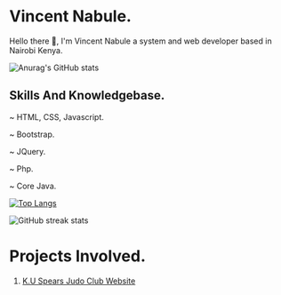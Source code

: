 # Vincent Nabule.
Hello there 👋, I'm Vincent Nabule a system and web developer based in Nairobi Kenya.

![Anurag's GitHub stats](https://github-readme-stats-git-masterrstaa-rickstaa.vercel.app/api?username=vincentnabule&show_icons=true&theme=radical)
## Skills And Knowledgebase.
~ HTML, CSS, Javascript.
<!-- -->
~ Bootstrap.
<!-- -->
~ JQuery.
<!-- -->
~ Php.
<!-- -->
~ Core Java.

[![Top Langs](https://github-readme-stats-git-masterrstaa-rickstaa.vercel.app/api/top-langs/?username=vincentnabule&&show_icons=true&theme=radical)](https://github.com/anuraghazra/github-readme-stats)
<!-- https://github-readme-stats-git-masterrstaa-rickstaa.vercel.app/api?username=FelipeFama&&show_icons=true&theme=dark -->
<!-- -->
<!--[![Top Langs](https://github-readme-stats.vercel.app/api/top-langs/?username=vincentnabule)](https://github.com/anuraghazra/github-readme-stats) 
![Anurag's GitHub stats](https://github-readme-stats.vercel.app/api?username=anuraghazra&show_icons=true&theme=radical)
-->
![GitHub streak stats](https://streak-stats.demolab.com/?user=vincentnabule) 

<!-- -->

# Projects Involved.
1. [K.U Spears Judo Club Website ](http://kuspearsjudoclub.com/)
